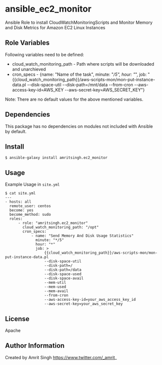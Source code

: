 # ansible_ec2_monitor
Ansible Role to install CloudWatchMonitoringScripts and Monitor Memory and Disk Metrics for Amazon EC2 Linux Instances

Role Variables
--------------

Following variables need to be defined:

- cloud_watch_monitoring_path - Path where scripts will be downloaded and unarchieved
- cron_specs - {name: "Name of the task", minute: "*/5", hour: "*", job: "{{cloud_watch_monitoring_path}}/aws-scripts-mon/mon-put-instance-data.pl --disk-space-util --disk-path=/mnt/data --from-cron --aws-access-key-id=AWS_KEY --aws-secret-key=AWS_SECRET_KEY"}

Note: There are no default values for the above mentioned variables.

Dependencies
------------

This package has no dependencies on modules not included with Ansible by default.

Install
-------

    $ ansible-galaxy install amritsingh.ec2_monitor

Usage
-----

Example Usage in `site.yml`

    $ cat site.yml
    ---
    - hosts: all
      remote_user: centos
      become: yes
      become_method: sudo
      roles:
          - role: "amritsingh.ec2_monitor"
            cloud_watch_monitoring_path: "/opt"
            cron_specs:
                - name: "Send Memory And Disk Usage Statistics"
                  minute: "*/5"
                  hour: "*"
                  job: >
                      {{cloud_watch_monitoring_path}}/aws-scripts-mon/mon-put-instance-data.pl
                      --disk-space-util
                      --disk-path=/
                      --disk-path=/data
                      --disk-space-used
                      --disk-space-avail
                      --mem-util
                      --mem-used
                      --mem-avail
                      --from-cron
                      --aws-access-key-id=your_aws_access_key_id
                      --aws-secret-key=your_aws_secret_key

License
-------

Apache

Author Information
------------------

Created by Amrit Singh
https://www.twitter.com/_amrit_
